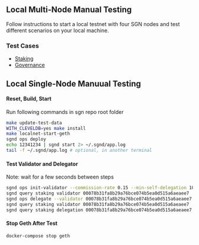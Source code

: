 
## Local Multi-Node Manual Testing

Follow instructions to start a local testnet with four SGN nodes and test different scenarios on your local machine.

### Test Cases

- [Staking](./docs/staking.md)
- [Governance](./docs/governance.md)

## Local Single-Node Manuual Testing

#### Reset, Build, Start

Run following commands in sgn repo root folder
```sh
make update-test-data
WITH_CLEVELDB=yes make install
make localnet-start-geth
sgnd ops deploy
echo 12341234 | sgnd start 2> ~/.sgnd/app.log
tail -f ~/.sgnd/app.log # optional, in another terminal
```

#### Test Validator and Delegator

Note: wait for a few seconds between steps
```sh
sgnd ops init-validator --commission-rate 0.15 --min-self-delegation 1000 --keystore ~/.sgnd/keys/vethks0.json
sgnd query staking validator 00078b31fa8b29a76bce074b5ea0d515a6aeaee7
sgnd ops delegate --validator 00078b31fa8b29a76bce074b5ea0d515a6aeaee7 --amount 10 --keystore ~/.sgnd//keys/vethks0.json
sgnd query staking validator 00078b31fa8b29a76bce074b5ea0d515a6aeaee7
sgnd query staking delegation 00078b31fa8b29a76bce074b5ea0d515a6aeaee7 00078b31fa8b29a76bce074b5ea0d515a6aeaee7
```

#### Stop Geth After Test
```sh
docker-compose stop geth
```